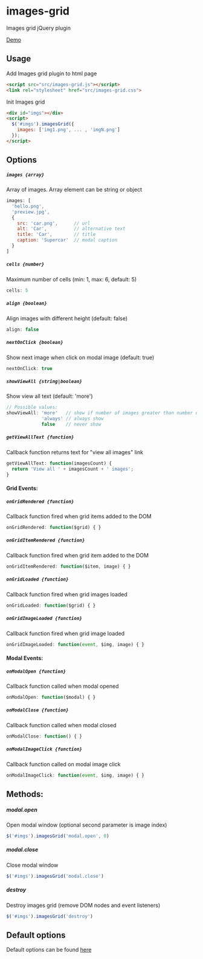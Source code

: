 # images-grid

Images grid jQuery plugin

[Demo](https://quocsuu.github.io/Facebook-Photo-Grid-JQ/)

## Usage
Add Images grid plugin to html page
```html
<script src="src/images-grid.js"></script>
<link rel="stylesheet" href="src/images-grid.css">
```
Init Images grid
```html
<div id="imgs"></div>
<script>
  $('#imgs').imagesGrid({
    images: ['img1.png', ... , 'imgN.png']
  });
</script>
```

## Options

##### **`images {array}`**
Array of images. Array element can be string or object
```javascript
images: [
  'hello.png',
  'preview.jpg',
  {
    src: 'car.png',      // url
    alt: 'Car',          // alternative text
    title: 'Car',        // title
    caption: 'Supercar'  // modal caption
  }
]
```

##### **`cells {number}`**
Maximum number of cells (min: 1, max: 6, default: 5)
```javascript
cells: 5
```

##### **`align {boolean}`**
Align images with different height (default: false)
```javascript
align: false
```

##### **`nextOnClick {boolean}`**
Show next image when click on modal image (default: true)
```javascript
nextOnClick: true
```

##### **`showViewAll {string|boolean}`**
Show view all text (default: 'more')
```javascript
// Possible values:
showViewAll: 'more'   // show if number of images greater than number of cells
             'always' // always show
             false    // never show
```

##### **`getViewAllText {function}`**
Callback function returns text for "view all images" link
```javascript
getViewAllText: function(imagesCount) {
  return 'View all ' + imagesCount + ' images';
}
```

#### Grid Events:

##### **`onGridRendered {function}`**
Callback function fired when grid items added to the DOM
```javascript
onGridRendered: function($grid) { }
```

##### **`onGridItemRendered {function}`**
Callback function fired when grid item added to the DOM
```javascript
onGridItemRendered: function($item, image) { }
```

##### **`onGridLoaded {function}`**
Callback function fired when grid images loaded
```javascript
onGridLoaded: function($grid) { }
```

##### **`onGridImageLoaded {function}`**
Callback function fired when grid image loaded
```javascript
onGridImageLoaded: function(event, $img, image) { }

```

#### Modal Events:

##### **`onModalOpen {function}`**
Callback function called when modal opened
```javascript
onModalOpen: function($modal) { }
```

##### **`onModalClose {function}`**
Callback function called when modal closed
```javascript
onModalClose: function() { }
```

##### **`onModalImageClick {function}`**
Callback function called on modal image click
```javascript
onModalImageClick: function(event, $img, image) { }
```

## Methods:

##### **modal.open**
Open modal window (optional second parameter is image index)
```javascript
$('#imgs').imagesGrid('modal.open', 0)
```

##### **modal.close**
Close modal window
```javascript
$('#imgs').imagesGrid('modal.close')
```

##### **destroy**
Destroy images grid (remove DOM nodes and event listeners)
```javascript
$('#imgs').imagesGrid('destroy')
```

## Default options
Default options can be found [here](https://github.com/taras-d/images-grid/blob/master/src/images-grid.js#L49-L69)
